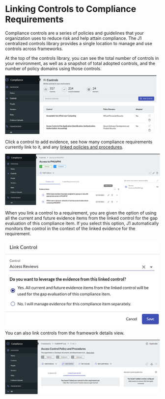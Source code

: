 # Linking Controls to Compliance Requirements

Compliance controls are a series of policies and guidelines that your organization uses to reduce risk and help attain compliance. The J1 centralized controls library provides a single location to manage and use controls across frameworks. 

At the top of the controls library, you can see the total number of controls in your environment, as well as a snapshot of total adopted controls, and the number of policy domains using those controls. 


![](../assets/compliance-controls-overview.png)

Click a control to add evidence, see how many compliance requirements currently link to it, and any [linked policies and procedures](./compliance-mapping-policies.md).


![](../assets/compliance-control-detail.png)



When you link a control to a requirement, you are given the option of using all the current and future evidence items from the linked control for the gap evaluation of this compliance item. If you select this option, J1 automatically monitors the control in the context of the linked evidence for the requirement.


![](../assets/compliance-control-options.png)

You can also link controls from the framework details view.


![](../assets/compliance-link-control.png)